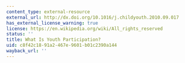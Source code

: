 ```yaml
---
content_type: external-resource
external_url: http://dx.doi.org/10.1016/j.childyouth.2010.09.017
has_external_license_warning: true
license: https://en.wikipedia.org/wiki/All_rights_reserved
status: ''
title: What Is Youth Participation?
uid: c8f42c18-91a2-467e-9601-b01c2390a144
wayback_url: ''
---
```

